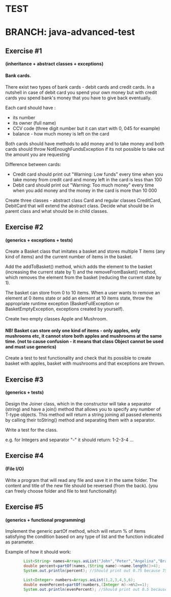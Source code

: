 # TEST

# BRANCH: java-advanced-test

## Exercise #1

#### (inheritance + abstract classes + exceptions)

#### Bank cards.

There exist two types of bank cards - debit cards and credit cards. In a nutshell in case of debit card
you spend your own money but with credit cards you spend bank's money that you have to give back eventually.

Each card should have :

* its number
* its owner (full name)
* CCV code (three digit number but it can start with 0, 045 for example)
* balance - how much money is left on the card

Both cards should have methods to add money and to take money and both cards should throw NotEnoughFundsException
if its not possible to take out the amount you are requesting

Difference between cards:

* Credit card should print out "Warning: Low funds" every time when you take money from credit card and money left in
  the card is less than 100
* Debit card should print out "Warning: Too much money" every time when you add money and the money in the card is more
  than 10 000

Create three classes - abstract class Card and regular classes CreditCard, DebitCard that will extend the abstract
class.
Decide what should be in parent class and what should be in child classes.

## Exercise #2

#### (generics + exceptions + tests)

Create a Basket<T> class that imitates a basket and stores multiple T items (any kind of items) and the current number
of items in the basket.

Add the addToBasket() method, which adds the element to the basket (increasing the current state by 1) and the
removeFromBasket() method, which removes the element from the basket (reducing the current state by 1).

The basket can store from 0 to 10 items. When a user wants to remove an element at 0 items state or add an element at 10
items state, throw the appropriate runtime exception (BasketFullException or BasketEmptyException, exceptions created by
yourself).

Create two empty classes Apple and Mushroom.

#### NB! Basket can store only one kind of items - only apples, only mushrooms etc, it cannot store both apples and mushrooms at the same time. (not to cause confusion - it means that class Object cannot be used and must use generics)

Create a test to test functionality and check that its possible to create basket with apples, basket with mushrooms and
that exceptions are thrown.

## Exercise #3

#### (generics + tests)

Design the Joiner<T> class, which in the constructor will take a separator (string) and have a join() method that allows
you to specify any number of T-type objects. This method will return a string joining all passed elements by calling
their toString() method and separating them with a separator.

Write a test for the class.

e.g. for Integers and separator "-" it should return: 1-2-3-4 ...

## Exercise #4

#### (File I/O)

Write a program that will read any file and save it in the same folder. The content and title of the new file should be
reversed (from the back).
(you can freely choose folder and file to test functionality)

## Exercise #5

#### (generics + functional programming)

Implement the generic partOf method, which will return % of items satisfying the condition based on any type of list and
the function indicated as parameter.

Example of how it should work:

```java
        List<String> names=Arrays.asList("John","Peter","Angelina","Bravo");
        double percent=partOf(names,(String name)->name.length()>4);
        System.out.println(percent); //Should print out 0.75 because 75% of names are longer than 4 letters

        List<Integer> numbers=Arrays.asList(1,2,3,4,5,6);
        double evenPercent=partOf(numbers,(Integer n)->n%2==1);
        System.out.println(evenPercent); //Should print out 0.5 because 50% of numbers are even
```